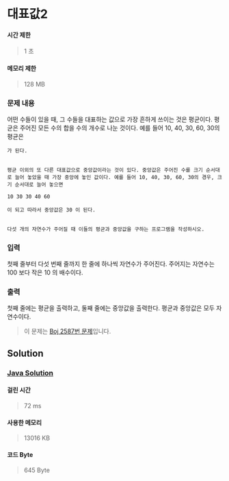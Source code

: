 # 대표값2


#### 시간 제한


> 1 초


#### 메모리 제한


> 128 MB


### 문제 내용


어떤 수들이 있을 때, 그 수들을 대표하는 값으로 가장 흔하게 쓰이는 것은 평균이다. 평균은 주어진 모든 수의 합을 수의 개수로 나눈 것이다. 예를 들어 10, 40, 30, 60, 30의 평균은

	가 된다.


	평균 이외의 또 다른 대표값으로 중앙값이라는 것이 있다. 중앙값은 주어진 수를 크기 순서대로 늘어 놓았을 때 가장 중앙에 놓인 값이다. 예를 들어 10, 40, 30, 60, 30의 경우, 크기 순서대로 늘어 놓으면

	10 30 30 40 60

	이 되고 따라서 중앙값은 30 이 된다.


	다섯 개의 자연수가 주어질 때 이들의 평균과 중앙값을 구하는 프로그램을 작성하시오.


### 입력


첫째 줄부터 다섯 번째 줄까지 한 줄에 하나씩 자연수가 주어진다. 주어지는 자연수는 100 보다 작은 10 의 배수이다.


### 출력


첫째 줄에는 평균을 출력하고, 둘째 줄에는 중앙값을 출력한다. 평균과 중앙값은 모두 자연수이다.


> 이 문제는 [Boj 2587번 문제](https://www.acmicpc.net/problem/2587)입니다.


## Solution


### [Java Solution](./main.java)


#### 걸린 시간


> 72 ms


#### 사용한 메모리


> 13016 KB


#### 코드 Byte


> 645 Byte
